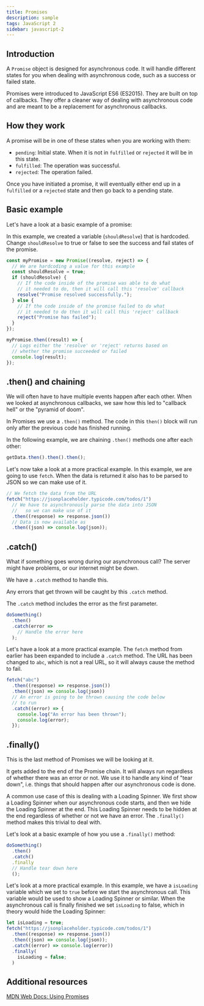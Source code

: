 ```yaml
---
title: Promises
description: sample
tags: JavaScript 2
sidebar: javascript-2
---
```


## Introduction

A `Promise` object is designed for asynchronous code. It will handle different states for you when dealing with asynchronous code, such as a success or failed state.

Promises were introduced to JavaScript ES6 (ES2015). They are built on top of callbacks. They offer a cleaner way of dealing with asynchronous code and are meant to be a replacement for asynchronous callbacks.

## How they work

A promise will be in one of these states when you are working with them:

- `pending`: Initial state. When it is not in `fulfilled` or `rejected` it will be in this state.
- `fulfilled`: The operation was successful.
- `rejected`: The operation failed.

Once you have initiated a promise, it will eventually either end up in a `fulfilled` or a `rejected` state and then go back to a pending state.

## Basic example

Let's have a look at a basic example of a promise:

In this example, we created a variable (`shouldResolve`) that is hardcoded. Change `shouldResolve` to true or false to see the success and fail states of the promise.

```js
const myPromise = new Promise((resolve, reject) => {
  // We are hardcoding a value for this example
  const shouldResolve = true;
  if (shouldResolve) {
    // If the code inside of the promise was able to do what
    // it needed to do, then it will call this 'resolve' callback
    resolve("Promise resolved successfully.");
  } else {
    // If the code inside of the promise failed to do what
    // it needed to do then it will call this 'reject' callback
    reject("Promise has failed");
  }
});

myPromise.then((result) => {
  // Logs either the 'resolve' or 'reject' returns based on
  // whether the promise succeeded or failed
  console.log(result);
});
```

## .then() and chaining

We will often have to have multiple events happen after each other. When we looked at asynchronous callbacks, we saw how this led to "callback hell" or the "pyramid of doom".

In Promises we use a `.then()` method. The code in this `then()` block will run only after the previous code has finished running.

In the following example, we are chaining `.then()` methods one after each other:

```js
getData.then().then().then();
```

Let's now take a look at a more practical example. In this example, we are going to use `fetch`. When the data is returned it also has to be parsed to JSON so we can make use of it.

```js
// We fetch the data from the URL
fetch("https://jsonplaceholder.typicode.com/todos/1")
  // We have to asynchronously parse the data into JSON
  //   so we can make use of it
  .then((response) => response.json())
  // Data is now available as
  .then((json) => console.log(json));
```

## .catch()

What if something goes wrong during our asynchronous call? The server might have problems, or our internet might be down.

We have a `.catch` method to handle this.

Any errors that get thrown will be caught by this `.catch` method.

The `.catch` method includes the error as the first parameter.

```js
doSomething()
  .then()
  .catch(error =>
    // Handle the error here
  );
```

Let's have a look at a more practical example. The `fetch` method from earlier has been expanded to include a `.catch` method. The URL has been changed to `abc`, which is not a real URL, so it will always cause the method to fail.

```js
fetch("abc")
  .then((response) => response.json())
  .then((json) => console.log(json))
  // An error is going to be thrown causing the code below
  // to run
  .catch((error) => {
    console.log("An error has been thrown");
    console.log(error);
  });
```

## .finally()

This is the last method of Promises we will be looking at it.

It gets added to the end of the Promise chain. It will always run regardless of whether there was an error or not. We use it to handle any kind of "tear down", i.e. things that should happen after our asynchronous code is done.

A common use case of this is dealing with a Loading Spinner. We first show a Loading Spinner when our asynchronous code starts, and then we hide the Loading Spinner at the end. This Loading Spinner needs to be hidden at the end regardless of whether or not we have an error. The `.finally()` method makes this trivial to deal with.

Let's look at a basic example of how you use a `.finally()` method:

```js
doSomething()
  .then()
  .catch()
  .finally
  // Handle tear down here
  ();
```

Let's look at a more practical example. In this example, we have a `isLoading` variable which we set to `true` before we start the asynchronous call. This variable would be used to show a Loading Spinner or similar. When the asynchronous call is finally finished we set `isLoading` to false, which in theory would hide the Loading Spinner:

```js
let isLoading = true;
fetch("https://jsonplaceholder.typicode.com/todos/1")
  .then((response) => response.json())
  .then((json) => console.log(json));
  .catch((error) => console.log(error))
  .finally(
    isLoading = false;
  )

```

## Additional resources

[MDN Web Docs: Using Promises](https://developer.mozilla.org/en-US/docs/Web/JavaScript/Guide/Using_promises)
